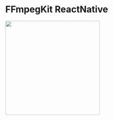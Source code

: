 # FFmpegKit ReactNative

<img src="https://github.com/arthenica/ffmpeg-kit-test/blob/main/docs/assets/react-native.gif" width="295">